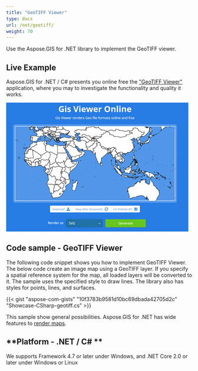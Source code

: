 ```yaml
---
title: "GeoTIFF Viewer"
type: docs
url: /net/geotiff/
weight: 70
---
```


Use the Aspose.GIS for .NET library to implement the GeoTIFF viewer.

## **Live Example**

Aspose.GIS for .NET / C# presents you online free the ["GeoTIFF Viewer"](https://products.aspose.app/gis/viewer/geotiff) application, where you may to investigate the functionality and quality it works.

![GeoTIFF viewer app](viewer.png)

## **Code sample - GeoTIFF Viewer**

The following code snippet shows you how to implement GeoTIFF Viewer. The below code create an image map using a GeoTIFF layer. If you specify a spatial reference system for the map, all loaded layers will be converted to it. 
The sample uses the specified style to draw lines. The library also has styles for points, lines, and surfaces.

{{< gist "aspose-com-gists" "10f3783b9581d10bc69dbada42705d2c" "Showcase-CSharp-geotiff.cs" >}}

This sample show general possibilities. Aspose.GIS for .NET has wide features to [render maps](https://docs.aspose.com/gis/net/map-rendering/).

## **Platform - .NET / C# **

We supports Framework 4.7 or later under Windows, and .NET Core 2.0 or later under Windows or Linux
